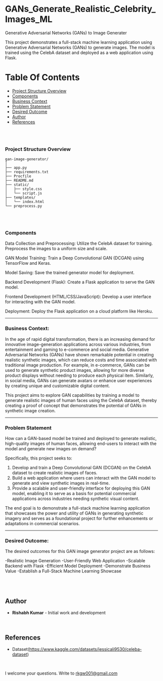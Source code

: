 # GANs_Generate_Realistic_Celebrity_Images_ML

Generative Adversarial Networks (GANs) to Image Generater

This project demonstrates a full-stack machine learning application using Generative Adversarial Networks (GANs) to generate images. The model is trained using the CelebA dataset and deployed as a web application using Flask.

# Table Of Contents
-  [Project Structure Overview](#project-structure-overview)
-  [Components](#components)
-  [Business Context](#business-context)
-  [Problem Statement](#problem-statement)
-  [Desired Outcome](#desired-outcome)
-  [Author](#author)
-  [References](#references)

<br/>
<br/>

### Project Structure Overview

```
gan-image-generator/
│
├── app.py
├── requirements.txt
├── Procfile
├── README.md
├── static/
│   ├── style.css
│   └── script.js
├── templates/
│   └── index.html
└── preprocess.py
```
<br/>
<br/>

### Components

Data Collection and Preprocessing: Utilize the CelebA dataset for training. Preprocess the images to a uniform size and scale.

GAN Model Training: Train a Deep Convolutional GAN (DCGAN) using TensorFlow and Keras.

Model Saving: Save the trained generator model for deployment.

Backend Development (Flask): Create a Flask application to serve the GAN model.

Frontend Development (HTML/CSS/JavaScript): Develop a user interface for interacting with the GAN model.

Deployment: Deploy the Flask application on a cloud platform like Heroku.

<hr/>

### Business Context:

In the age of rapid digital transformation, there is an increasing demand for innovative image-generation applications across various industries, from entertainment and gaming to e-commerce and social media. Generative Adversarial Networks (GANs) have shown remarkable potential in creating realistic synthetic images, which can reduce costs and time associated with traditional image production. For example, in e-commerce, GANs can be used to generate synthetic product images, allowing for more diverse product displays without needing to produce each physical item. Similarly, in social media, GANs can generate avatars or enhance user experiences by creating unique and customizable digital content.

This project aims to explore GAN capabilities by training a model to generate realistic images of human faces using the CelebA dataset, thereby creating a proof of concept that demonstrates the potential of GANs in synthetic image creation. 

<hr/>

### Problem Statement

How can a GAN-based model be trained and deployed to generate realistic, high-quality images of human faces, allowing end-users to interact with the model and generate new images on demand?

Specifically, this project seeks to:

1. Develop and train a Deep Convolutional GAN (DCGAN) on the CelebA dataset to create realistic images of faces.
2. Build a web application where users can interact with the GAN model to generate and view synthetic images in real-time.
3. Provide a scalable and user-friendly interface for deploying this GAN model, enabling it to serve as a basis for potential commercial applications across industries needing synthetic visual content.
   
The end goal is to demonstrate a full-stack machine learning application that showcases the power and utility of GANs in generating synthetic imagery and serves as a foundational project for further enhancements or adaptations in commercial scenarios.

<hr/>

### Desired Outcome:

The desired outcomes for this GAN image generator project are as follows:

  -Realistic Image Generation
  -User-Friendly Web Application
  -Scalable Backend with Flask
  -Efficient Model Deployment
  -Demonstrate Business Value
  -Establish a Full-Stack Machine Learning Showcase

<br/>
<br/>

## Author

* **Rishabh Kumar** - Initial work and development

<br/>

## References

* Dataset(https://www.kaggle.com/datasets/jessicali9530/celeba-dataset)

<br/>

I welcome your questions. Write to rkgw001@gmail.com

<br/>
